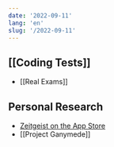 ```yaml
---
date: '2022-09-11'
lang: 'en'
slug: '/2022-09-11'
---
```


## [[Coding Tests]]

- [[Real Exams]]

## Personal Research

- [Zeitgeist on the App Store](https://apps.apple.com/app/id1526052028)
- [[Project Ganymede]]
